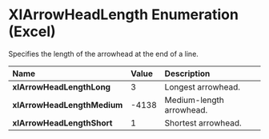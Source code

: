 
# XlArrowHeadLength Enumeration (Excel)

Specifies the length of the arrowhead at the end of a line.



|**Name**|**Value**|**Description**|
|:-----|:-----|:-----|
| **xlArrowHeadLengthLong**|3|Longest arrowhead.|
| **xlArrowHeadLengthMedium**|-4138|Medium-length arrowhead.|
| **xlArrowHeadLengthShort**|1|Shortest arrowhead.|
